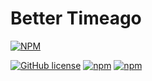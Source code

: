 # Better Timeago

[![NPM](https://nodei.co/npm/better-timeago.png)](https://nodei.co/npm/better-timeago/)

[![GitHub license](https://img.shields.io/badge/license-MIT-blue.svg?style=flat-square)](https://raw.githubusercontent.com/mdluo/better-timeago/master/LICENSE) [![npm](https://img.shields.io/npm/v/better-timeago.svg?maxAge=2592000?style=flat-square)](https://www.npmjs.com/package/better-timeago) [![npm](https://img.shields.io/npm/dt/better-timeago.svg?maxAge=2592000?style=flat-square)](https://www.npmjs.com/package/better-timeago)
